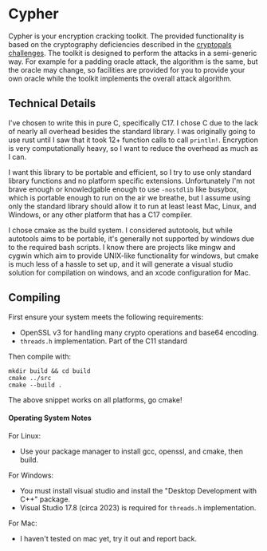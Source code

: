 # Cypher

Cypher is your encryption cracking toolkit.
The provided functionality is based on the cryptography deficiencies described in the [cryptopals challenges](https://www.cryptopals.com/).
The toolkit is designed to perform the attacks in a semi-generic way.
For example for a padding oracle attack, the algorithm is the same, but the oracle may change, so facilities are provided for you to provide your own oracle while the toolkit implements the overall attack algorithm.

## Technical Details

I've chosen to write this in pure C, specifically C17.
I chose C due to the lack of nearly all overhead besides the standard library.
I was originally going to use rust until I saw that it took 12+ function calls to call `println!`.
Encryption is very computationally heavy, so I want to reduce the overhead as much as I can.

I want this library to be portable and efficient, so I try to use only standard library functions and no platform specific extensions.
Unfortunately I'm not brave enough or knowledgable enough to use `-nostdlib` like busybox, which is portable enough to run on the air we breathe, but I assume using only the standard library should allow it to run at least least Mac, Linux, and Windows, or any other platform that has a C17 compiler.

I chose cmake as the build system. I considered autotools, but while autotools aims to be portable, it's generally not supported by windows due to the required bash scripts. I know there are projects like mingw and cygwin which aim to provide UNIX-like functionality for windows, but cmake is much less of a hassle to set up, and it will generate a visual studio solution for compilation on windows, and an xcode configuration for Mac.

## Compiling

First ensure your system meets the following requirements:
- OpenSSL v3 for handling many crypto operations and base64 encoding.
- `threads.h` implementation. Part of the C11 standard

Then compile with:

```shell
mkdir build && cd build
cmake ../src
cmake --build .
```

The above snippet works on all platforms, go cmake!

#### Operating System Notes

For Linux:
- Use your package manager to install gcc, openssl, and cmake, then build.

For Windows:
- You must install visual studio and install the "Desktop Development with C++" package.
- Visual Studio 17.8 (circa 2023) is required for `threads.h` implementation.

For Mac:
- I haven't tested on mac yet, try it out and report back.